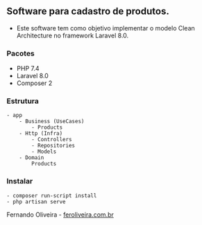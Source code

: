 ## Software para cadastro de produtos.
- Este software tem como objetivo implementar o modelo Clean Architecture no framework Laravel 8.0.

### Pacotes
 - PHP 7.4
 - Laravel 8.0
 - Composer 2

### Estrutura
    - app
        - Business (UseCases)
            - Products
        - Http (Infra)
            - Controllers
            - Repositories
            - Models
        - Domain
            Products

### Instalar
    - composer run-script install
    - php artisan serve

Fernando Oliveira - [feroliveira.com.br](http://feroliveira.com.br)